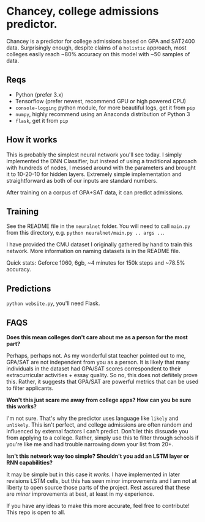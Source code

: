 # Chancey, college admissions predictor.

Chancey is a predictor for college admissions based on GPA and SAT2400 data. Surprisingly enough, despite claims of a `holistic` approach, most colleges easily reach ~80% accuracy on this model with ~50 samples of data.

## Reqs

- Python (prefer 3.x)
- Tensorflow (prefer newest, recommend GPU or high powered CPU)
- `console-logging` python module, for more beautiful logs, get it from `pip`
- `numpy`, highly recommend using an Anaconda distribution of Python 3
- `flask`, get it from `pip`

## How it works

This is probably the simplest neural network you'll see today. I simply implemented the DNN Classifier, but instead of using a traditional approach with hundreds of nodes, I messed around with the parameters and brought it to 10-20-10 for hidden layers. Extremely simple implementation and straightforward as both of our inputs are standard numbers.

After training on a corpus of GPA+SAT data, it can predict admissions.

## Training

See the README file in the `neuralnet` folder. You will need to call `main.py` from this directory, e.g. `python neuralnet/main.py .. args ..`.

I have provided the CMU dataset I originally gathered by hand to train this network. More information on naming datasets is in the README file.

Quick stats: Geforce 1060, 6gb, ~4 minutes for 150k steps and ~78.5% accuracy.

## Predictions

`python website.py`, you'll need Flask.

## FAQS

**Does this mean colleges don't care about me as a person for the most part?**

Perhaps, perhaps not. As my wonderful stat teacher pointed out to me, GPA/SAT are not independent from you as a person. It is likely that many individuals in the dataset had GPA/SAT scores correspondent to their extracurricular activities + essay quality. So no, this does not defiitely prove this. Rather, it suggests that GPA/SAT are powerful metrics that can be used to filter applicants.

**Won't this just scare me away from college apps? How can you be sure this works?**

I'm not sure. That's why the predictor uses language like `likely` and `unlikely`. This isn't perfect, and college admissions are often random and influenced by external factors I can't predict. Don't let this dissuade you from applying to a college. Rather, simply use this to filter through schools if you're like me and had trouble narrowing down your list from 20+.

**Isn't this network way too simple? Shouldn't you add an LSTM layer or RNN capabilities?**

It may be simple but in this case it *works*. I have implemented in later revisions LSTM cells, but this has seen minor improvements and I am not at liberty to open source those parts of the project. Rest assured that these are _minor_ improvements at best, at least in my experience.

If you have any ideas to make this more accurate, feel free to contribute! This repo is open to all.